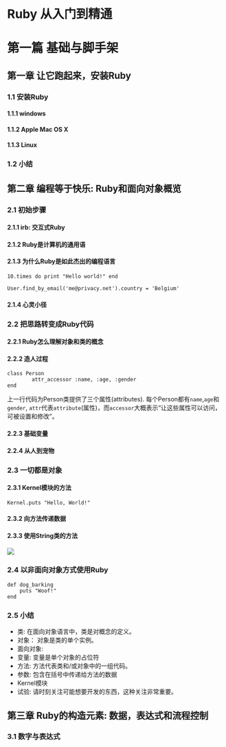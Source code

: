 # Ruby 从入门到精通

# 第一篇 基础与脚手架
## 第一章 让它跑起来，安装Ruby
### 1.1 安装Ruby
#### 1.1.1 windows
#### 1.1.2 Apple Mac OS X
#### 1.1.3 Linux
### 1.2 小结

## 第二章 编程等于快乐: Ruby和面向对象概览
### 2.1 初始步骤
#### 2.1.1 irb: 交互式Ruby
#### 2.1.2 Ruby是计算机的通用语
#### 2.1.3 为什么Ruby是如此杰出的编程语言

	10.times do print "Hello world!" end
	
	User.find_by_email('me@privacy.net').country = 'Belgium'

#### 2.1.4 心灵小径

### 2.2 把思路转变成Ruby代码

#### 2.2.1 Ruby怎么理解对象和类的概念
#### 2.2.2 造人过程

	class Person
	        attr_accessor :name, :age, :gender
	end

上一行代码为Person类提供了三个属性(attributes). 每个Person都有`name`,`age`和`gender`, `attr`代表`attribute`(属性)，而`accessor`大概表示“让这些属性可以访问，可被设置和修改”。

#### 2.2.3 基础变量

#### 2.2.4 从人到宠物

### 2.3 一切都是对象

#### 2.3.1 Kernel模块的方法

	Kernel.puts "Hello, World!"

#### 2.3.2 向方法传递数据

#### 2.3.3 使用String类的方法

![][image-1]

### 2.4 以非面向对象方式使用Ruby

	def dog_barking
		puts "Woof!"
	end

### 2.5 小结

- 类: 在面向对象语言中，类是对概念的定义。
- 对象： 对象是类的单个实例。
- 面向对象:
- 变量: 变量是单个对象的占位符
- 方法: 方法代表类和/或对象中的一组代码。
- 参数: 包含在括号中传递给方法的数据
- Kernel模块
- 试验: 请时刻关注可能想要开发的东西，这种关注非常重要。

## 第三章 Ruby的构造元素: 数据，表达式和流程控制　　　
### 3.1 数字与表达式






















[image-1]:	images/2-1.jpg